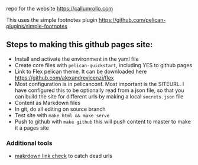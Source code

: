 repo for the website https://callumrollo.com

This uses the simple footnotes plugin https://github.com/pelican-plugins/simple-footnotes

## Steps to making this github pages site:

- Install and activate the environment in the yaml file
- Create core files with `pelican-quickstart`, including YES to github pages
- Link to Flex pelican theme. It can be downloaded here https://github.com/alexandrevicenzi/flex
- Most configuration is in pelicanconf. Most important is the SITEURL. I have configured this to be optionally read from a json file, so that you can build the site for different urls by making a local `secrets.json` file
- Content as Markdown files
- In git, do all editing on source branch
- Test site with `make html && make serve`
- Push to github with `make github` this will push content to master to make it a pages site

### Additional tools

- [makrdown link check](https://github.com/tcort/markdown-link-check) to catch dead urls
